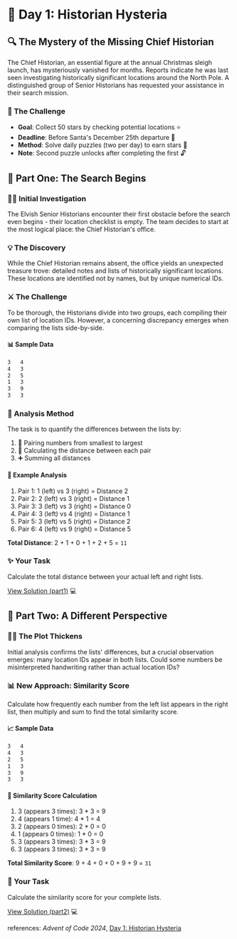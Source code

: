 # 🎄 Day 1: Historian Hysteria

## 🔍 The Mystery of the Missing Chief Historian

The Chief Historian, an essential figure at the annual Christmas sleigh launch, has mysteriously vanished for months. Reports indicate he was last seen investigating historically significant locations around the North Pole. A distinguished group of Senior Historians has requested your assistance in their search mission.

### 🎯 The Challenge
- **Goal**: Collect 50 stars by checking potential locations ⭐️
- **Deadline**: Before Santa's December 25th departure 🎅
- **Method**: Solve daily puzzles (two per day) to earn stars 🧩
- **Note**: Second puzzle unlocks after completing the first 🔓

## 📖 Part One: The Search Begins

### 🏃‍♂️ Initial Investigation
The Elvish Senior Historians encounter their first obstacle before the search even begins - their location checklist is empty. The team decides to start at the most logical place: the Chief Historian's office.

### 💡 The Discovery
While the Chief Historian remains absent, the office yields an unexpected treasure trove: detailed notes and lists of historically significant locations. These locations are identified not by names, but by unique numerical IDs.

### ⚔️ The Challenge
To be thorough, the Historians divide into two groups, each compiling their own list of location IDs. However, a concerning discrepancy emerges when comparing the lists side-by-side.

#### 📊 Sample Data
```txt
3   4
4   3
2   5
1   3
3   9
3   3
```

### 📝 Analysis Method
The task is to quantify the differences between the lists by:
1. 📍 Pairing numbers from smallest to largest
2. 📏 Calculating the distance between each pair
3. ➕ Summing all distances

#### 🔢 Example Analysis
1. Pair 1: 1 (left) vs 3 (right) = Distance 2
2. Pair 2: 2 (left) vs 3 (right) = Distance 1
3. Pair 3: 3 (left) vs 3 (right) = Distance 0
4. Pair 4: 3 (left) vs 4 (right) = Distance 1
5. Pair 5: 3 (left) vs 5 (right) = Distance 2
6. Pair 6: 4 (left) vs 9 (right) = Distance 5

**Total Distance**: 2 + 1 + 0 + 1 + 2 + 5 = `11`

### ✨ Your Task
Calculate the total distance between your actual left and right lists.

[View Solution (part1)](./day1_pt1.py) 💻


## 🔄 Part Two: A Different Perspective

### 🕵️‍♂️ The Plot Thickens
Initial analysis confirms the lists' differences, but a crucial observation emerges: many location IDs appear in both lists. Could some numbers be misinterpreted handwriting rather than actual location IDs?

### 📊 New Approach: Similarity Score
Calculate how frequently each number from the left list appears in the right list, then multiply and sum to find the total similarity score.

#### 📈 Sample Data
```txt
3   4
4   3
2   5
1   3
3   9
3   3
```

#### 🧮 Similarity Score Calculation
1. 3 (appears 3 times): 3 * 3 = 9
2. 4 (appears 1 time): 4 * 1 = 4
3. 2 (appears 0 times): 2 * 0 = 0
4. 1 (appears 0 times): 1 * 0 = 0
5. 3 (appears 3 times): 3 * 3 = 9
6. 3 (appears 3 times): 3 * 3 = 9

**Total Similarity Score**: 9 + 4 + 0 + 0 + 9 + 9 = `31`

### 🎉 Your Task
Calculate the similarity score for your complete lists.

[View Solution (part2)](./day1_pt2.py) 💻

references: *Advent of Code 2024*, [Day 1: Historian Hysteria](https://adventofcode.com/2024/day/1)
